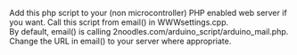 Add this php script to your (non microcontroller) PHP enabled web server if you want. 
Call this script from email() in WWWsettings.cpp.  
By default, email() is calling 2noodles.com/arduino_script/arduino_mail.php. 
Change the URL in email() to your server where appropriate.
